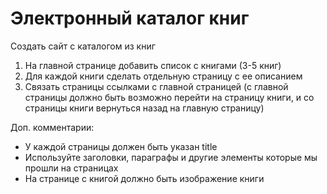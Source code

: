 # Электронный каталог книг

Создать сайт с каталогом из книг

1. На главной странице добавить список с книгами (3-5 книг)
2. Для каждой книги сделать отдельную страницу с ее описанием
3. Связать страницы ссылками с главной страницей (с главной страницы должно быть возможно перейти на страницу книги, и со страницы книги вернуться назад на главную страницу)

Доп. комментарии:

* У каждой страницы должен быть указан title
* Используйте заголовки, параграфы и другие элементы которые мы прошли на страницах
* На странице с книгой должно быть изображение книги
